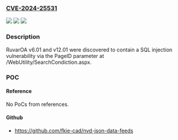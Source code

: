 ### [CVE-2024-25531](https://cve.mitre.org/cgi-bin/cvename.cgi?name=CVE-2024-25531)
![](https://img.shields.io/static/v1?label=Product&message=n%2Fa&color=blue)
![](https://img.shields.io/static/v1?label=Version&message=n%2Fa&color=blue)
![](https://img.shields.io/static/v1?label=Vulnerability&message=n%2Fa&color=brighgreen)

### Description

RuvarOA v6.01 and v12.01 were discovered to contain a SQL injection vulnerability via the PageID parameter at /WebUtility/SearchCondiction.aspx.

### POC

#### Reference
No PoCs from references.

#### Github
- https://github.com/fkie-cad/nvd-json-data-feeds

